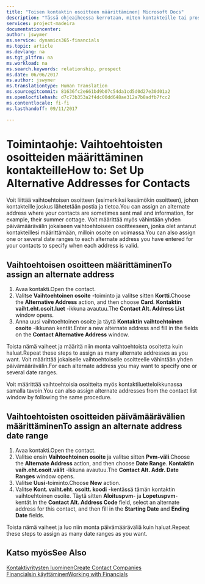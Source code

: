 ```yaml
---
title: "Toisen kontaktin osoitteen määrittäminen| Microsoft Docs"
description: "Tässä ohjeaiheessa kerrotaan, miten kontakteille tai prospekteille määritetään vaihtoehtoinen osoite, jonne voidaan joskus lähettää tietoja."
services: project-madeira
documentationcenter: 
author: jswymer
ms.service: dynamics365-financials
ms.topic: article
ms.devlang: na
ms.tgt_pltfrm: na
ms.workload: na
ms.search.keywords: relationship, prospect
ms.date: 06/06/2017
ms.author: jswymer
ms.translationtype: Human Translation
ms.sourcegitcommit: 81636fc2e661bd9b07c54da1cd5d0d27e30d01a2
ms.openlocfilehash: d7c73b353a2f4dc00dd648ae312a7b8adfb7fcc2
ms.contentlocale: fi-fi
ms.lasthandoff: 09/11/2017

---
```

# <a name="how-to-set-up-alternative-addresses-for-contacts"></a><span data-ttu-id="48135-103">Toimintaohje: Vaihtoehtoisten osoitteiden määrittäminen kontakteille</span><span class="sxs-lookup"><span data-stu-id="48135-103">How to: Set Up Alternative Addresses for Contacts</span></span>
<span data-ttu-id="48135-104">Voit liittää vaihtoehtoisen osoitteen (esimerkiksi kesämökin osoitteen), johon kontakteille joskus lähetetään postia ja tietoa.</span><span class="sxs-lookup"><span data-stu-id="48135-104">You can assign an alternate address where your contacts are sometimes sent mail and information, for example, their summer cottage.</span></span> <span data-ttu-id="48135-105">Voit määrittää myös vähintään yhden päivämäärävälin jokaiseen vaihtoehtoiseen osoitteeseen, jonka olet antanut kontakteillesi määrittämään, milloin osoite on voimassa.</span><span class="sxs-lookup"><span data-stu-id="48135-105">You can also assign one or several date ranges to each alternate address you have entered for your contacts to specify when each address is valid.</span></span>

## <a name="to-assign-an-alternate-address"></a><span data-ttu-id="48135-106">Vaihtoehtoisen osoitteen määrittäminen</span><span class="sxs-lookup"><span data-stu-id="48135-106">To assign an alternate address</span></span>
1. <span data-ttu-id="48135-107">Avaa kontakti.</span><span class="sxs-lookup"><span data-stu-id="48135-107">Open the contact.</span></span>
2. <span data-ttu-id="48135-108">Valitse **Vaihtoehtoinen osoite** -toiminto ja valitse sitten **Kortti**.</span><span class="sxs-lookup"><span data-stu-id="48135-108">Choose the **Alternative Address** action, and then choose **Card**.</span></span> <span data-ttu-id="48135-109">**Kontaktin vaiht.eht.osoit.luet** -ikkuna avautuu.</span><span class="sxs-lookup"><span data-stu-id="48135-109">The **Contact Alt. Address List** window opens.</span></span>
3. <span data-ttu-id="48135-110">Anna uusi vaihtoehtoinen osoite ja täytä **Kontaktin vaihtoehtoinen osoite** -ikkunan kentät.</span><span class="sxs-lookup"><span data-stu-id="48135-110">Enter a new alternate address and fill in the fields on the **Contact Alternative Address** window.</span></span>

<span data-ttu-id="48135-111">Toista nämä vaiheet ja määritä niin monta vaihtoehtoista osoitetta kuin haluat.</span><span class="sxs-lookup"><span data-stu-id="48135-111">Repeat these steps to assign as many alternate addresses as you want.</span></span> <span data-ttu-id="48135-112">Voit määrittää jokaiselle vaihtoehtoiselle osoitteelle vähintään yhden päivämäärävälin.</span><span class="sxs-lookup"><span data-stu-id="48135-112">For each alternate address you may want to specify one or several date ranges.</span></span>

<span data-ttu-id="48135-113">Voit määrittää vaihtoehtoisia osoitteita myös kontaktiluetteloikkunassa samalla tavoin.</span><span class="sxs-lookup"><span data-stu-id="48135-113">You can also assign alternate addresses from the contact list window by following the same procedure.</span></span>

## <a name="to-assign-an-alternate-address-date-range"></a><span data-ttu-id="48135-114">Vaihtoehtoisten osoitteiden päivämäärävälien määrittäminen</span><span class="sxs-lookup"><span data-stu-id="48135-114">To assign an alternate address date range</span></span>
1. <span data-ttu-id="48135-115">Avaa kontakti.</span><span class="sxs-lookup"><span data-stu-id="48135-115">Open the contact.</span></span>
2. <span data-ttu-id="48135-116">Valitse ensin **Vaihtoehtoinen osoite** ja valitse sitten **Pvm-väli**.</span><span class="sxs-lookup"><span data-stu-id="48135-116">Choose the **Alternate Address** action, and then choose **Date Range**.</span></span> <span data-ttu-id="48135-117">**Kontaktin vaih.eht.osoit.välit** -ikkuna avautuu.</span><span class="sxs-lookup"><span data-stu-id="48135-117">The **Contact Alt. Addr. Date Ranges** window opens.</span></span>
3. <span data-ttu-id="48135-118">Valitse **Uusi**-toiminto.</span><span class="sxs-lookup"><span data-stu-id="48135-118">Choose **New** action.</span></span>
4. <span data-ttu-id="48135-119">Valitse **Kont. vaiht.eht. osoitt. koodi** -kentässä tämän kontaktin vaihtoehtoinen osoite. Täytä sitten **Aloituspvm**- ja **Lopetuspvm**-kentät.</span><span class="sxs-lookup"><span data-stu-id="48135-119">In the **Contact Alt. Address Code** field, select an alternate address for this contact, and then fill in the **Starting Date** and **Ending Date** fields.</span></span>

<span data-ttu-id="48135-120">Toista nämä vaiheet ja luo niin monta päivämääräväliä kuin haluat.</span><span class="sxs-lookup"><span data-stu-id="48135-120">Repeat these steps to assign as many date ranges as you want.</span></span>

## <a name="see-also"></a><span data-ttu-id="48135-121">Katso myös</span><span class="sxs-lookup"><span data-stu-id="48135-121">See Also</span></span>
[<span data-ttu-id="48135-122">Kontaktiyritysten luominen</span><span class="sxs-lookup"><span data-stu-id="48135-122">Create Contact Companies</span></span>](marketing-create-contact-companies.md)  
[<span data-ttu-id="48135-123">Financialsin käyttäminen</span><span class="sxs-lookup"><span data-stu-id="48135-123">Working with Financials</span></span>](ui-work-product.md)

